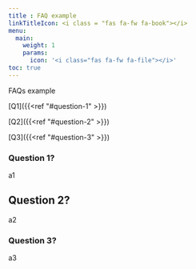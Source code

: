 ```yaml
---
title : FAQ example
linkTitleIcon: <i class = "fas fa-fw fa-book"></i>
menu:
  main:
    weight: 1
    params:
      icon: '<i class="fas fa-fw fa-file"></i>'
toc: true
---
```


FAQs example

[Q1]({{<ref "#question-1" >}})

[Q2]({{<ref "#question-2" >}})

[Q3]({{<ref "#question-3" >}}) 



### Question 1?

a1

## Question 2?

a2

### Question 3?

a3

